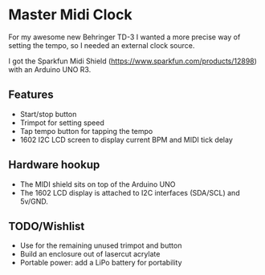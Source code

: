 # Master Midi Clock

For my awesome new Behringer TD-3 I wanted a more precise way of setting the tempo, so I needed an external clock source.

I got the Sparkfun Midi Shield (https://www.sparkfun.com/products/12898) with an Arduino UNO R3.

## Features
* Start/stop button
* Trimpot for setting speed
* Tap tempo button for tapping the tempo
* 1602 I2C LCD screen to display current BPM and MIDI tick delay

## Hardware hookup
* The MIDI shield sits on top of the Arduino UNO
* The 1602 LCD display is attached to I2C interfaces (SDA/SCL) and 5v/GND.


## TODO/Wishlist
* Use for the remaining unused trimpot and button
* Build an enclosure out of lasercut acrylate
* Portable power: add a LiPo battery for portability
